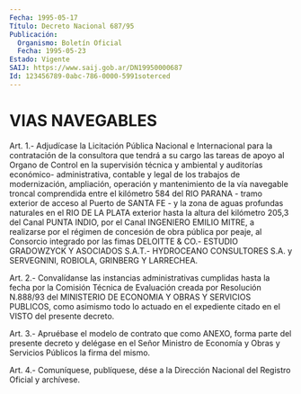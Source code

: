 ```yaml
---
Fecha: 1995-05-17
Título: Decreto Nacional 687/95
Publicación:
  Organismo: Boletín Oficial
  Fecha: 1995-05-23
Estado: Vigente
SAIJ: https://www.saij.gob.ar/DN19950000687
Id: 123456789-0abc-786-0000-5991soterced
---
```

# VIAS NAVEGABLES

<a id="1"></a>
Art. 1.- Adjudícase la Licitación Pública Nacional e Internacional  para  la  contratación de la consultora que tendrá a su cargo las tareas de apoyo al Organo de Control en la supervisión técnica y ambiental y auditorías económico- administrativa, contable y  legal de los trabajos de modernización, ampliación, operación y mantenimiento  de  la vía navegable troncal comprendida entre el kilómetro 584 del RIO PARANA  - tramo exterior de  acceso  al  Puerto  de SANTA FE - y la zona de aguas  profundas naturales  en el RIO DE LA  PLATA  exterior  hasta  la  altura  del kilómetro 205,3  del  Canal  PUNTA  INDIO,  por  el Canal INGENIERO EMILIO  MITRE,  a  realizarse por el régimen de concesión  de  obra pública por peaje, al  Consorcio integrado por las fimas DELOITTE & CO.- ESTUDIO GRADOWZYCK  Y ASOCIADOS S.A.T.- HYDROCEANO CONSULTORES S.A. y SERVEGNINI, ROBIOLA, GRINBERG Y LARRECHEA.

<a id="2"></a>
Art. 2.- Convalídanse las instancias administrativas cumplidas hasta  la  fecha  por  la Comisión Técnica de Evaluación creada por Resolución N.888/93 del  MINISTERIO DE ECONOMIA Y OBRAS Y SERVICIOS PUBLICOS, como asimismo todo  lo actuado en el expediente citado en el VISTO del presente decreto.

<a id="3"></a>
Art. 3.- Apruébase el modelo de contrato que como ANEXO, forma parte  del  presente  decreto  y  delégase  en el Señor Ministro de Economía  y  Obras  y  Servicios  Públicos  la  firma   del  mismo.

<a id="4"></a>
Art. 4.- Comuníquese, publíquese, dése a la Dirección Nacional del Registro Oficial y archívese.